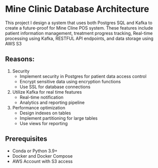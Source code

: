 # Mine Clinic Database Architecture

This project I design a system that uses both Postgres SQL and Kafka to create a future-proof for Mine Cline POS system. These features include patient information management, treatment progress tracking, Real-time processing using Kafka, RESTFUL API endpoints, and data storage using AWS S3

## Reasons:
1. Security
   - Implement security in Postgres for patient data access control
   - Encrypt sensitive data using encryption functions
   - Use SSL for database connections
2. Utilize Kafka for real time features
    - Real-time notification
    - Analytics and reporting pipeline
3. Performance optimization
   - Design indexes on tables
   - Implement partitioning for large tables
   - Use views for reporting

## Prerequisites

   - Conda or Python 3.9+
   - Docker and Docker Compose
   - AWS Account with S3 access